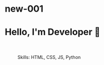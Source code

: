 # new-001    
<!DOCTYPE html>
<html>
<head>
  <title>My Portfolio</title>
  <style>
   bady  { font-family: Arial; text-align: center; }
    .card { padding: 20px; margin: 20px; border:  solid1xp #; }
  </style>
</head>
<body>
  <h1>Hello, I'm Developer 🚀</h1>
  <div class="card">
    <p>Skills: HTML, CSS, JS, Python</h>
  </div>
</body>
</html>
